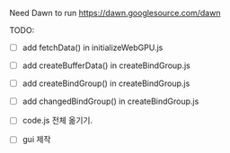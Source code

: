 Need Dawn to run https://dawn.googlesource.com/dawn


TODO:
- [ ] add fetchData() in initializeWebGPU.js 
- [ ] add createBufferData() in createBindGroup.js
- [ ] add createBindGroup() in createBindGroup.js
- [ ] add changedBindGroup() in createBindGroup.js

- [ ] code.js 전체 옮기기.
- [ ] gui 제작